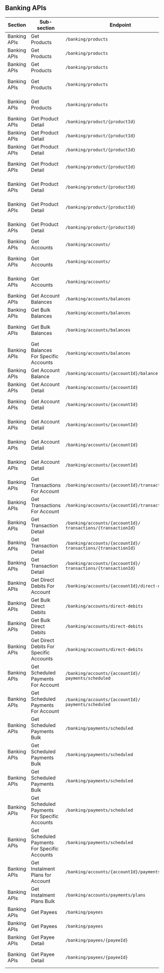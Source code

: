 ## Banking APIs

| Section         | Sub-section                                  | Endpoint                                                       | Method                                | Version | Binding Date        | Retirement Date | Date Introduced     | Date Deprecated     |
|-----------------|----------------------------------------------|----------------------------------------------------------------|---------------------------------------|---------|---------------------|-----------------|---------------------|---------------------|
| Banking APIs    | Get Products                                 | ``/banking/products``                                          | <span class="method get">GET</span>   | V1      | 2020-02-01          | 2020-09-29      | 2019-09-30, V1.0.0  | 2020-01-31, V1.2.0  |
| Banking APIs    | Get Products                                 | ``/banking/products``                                          | <span class="method get">GET</span>   | V2      | 2020-07-31          | 2021-05-31      | 2020-01-31, V1.2.0  | 2021-04-29, V1.9.0  |
| Banking APIs    | Get Products                                 | ``/banking/products``                                          | <span class="method get">GET</span>   | V3      | 2021-02-28          | 2026-05-11      | 2020-04-17, V1.3.0  | 2025-03-13, V1.34.0 |
| Banking APIs    | Get Products                                 | ``/banking/products``                                          | <span class="method get">GET</span>   | V4      | 2026-03-16          | 2026-08-10      | 2025-03-13, V1.34.0 | 2025-07-29, V1.35.0 |
| Banking APIs    | Get Products                                 | ``/banking/products``                                          | <span class="method get">GET</span>   | V5      | 2026-07-13          | N/A             | 2025-07-29, V1.35.0 | N/A                 |
| Banking APIs    | Get Product Detail                           | ``/banking/product/{productId}``                               | <span class="method get">GET</span>   | V1      | 2020-02-01          | 2020-09-29      | 2019-09-30, V1.0.0  | 2020-01-31, V1.2.0  |
| Banking APIs    | Get Product Detail                           | ``/banking/product/{productId}``                               | <span class="method get">GET</span>   | V2      | 2020-07-31          | 2021-05-31      | 2020-01-31, V1.2.0  | 2021-04-29, V1.9.0  |
| Banking APIs    | Get Product Detail                           | ``/banking/product/{productId}``                               | <span class="method get">GET</span>   | V3      | 2021-02-28          | 2023-02-28      | 2020-04-17, V1.3.0  | 2021-12-23, V1.15.0 |
| Banking APIs    | Get Product Detail                           | ``/banking/product/{productId}``                               | <span class="method get">GET</span>   | V4      | 2022-11-31          | 2025-11-10      | 2021-12-23, V1.15.0 | 2024-12-18, V1.33.0 |
| Banking APIs    | Get Product Detail                           | ``/banking/product/{productId}``                               | <span class="method get">GET</span>   | V5      | 2025-07-14          | 2026-05-11      | 2024-12-18, V1.33.0 | 2025-03-13, V1.34.0 |
| Banking APIs    | Get Product Detail                           | ``/banking/product/{productId}``                               | <span class="method get">GET</span>   | V6      | 2026-03-16          | 2026-08-10      | 2025-03-13, V1.34.0 | 2025-07-29, V1.35.0 |
| Banking APIs    | Get Product Detail                           | ``/banking/product/{productId}``                               | <span class="method get">GET</span>   | V7      | 2026-07-13          | N/A             | 2025-07-29, V1.35.0 | N/A                 |
| Banking APIs    | Get Accounts                                 | ``/banking/accounts/``                                         | <span class="method get">GET</span>   | V1      | 2020-07-01          | 2024-03-11      | 2019-09-30, V1.0.0  | 2022-12-22, v1.22.0 |
| Banking APIs    | Get Accounts                                 | ``/banking/accounts/``                                         | <span class="method get">GET</span>   | V2      | 2023-07-10          | 2026-12-07      | 2022-12-22, v1.22.0 | 2025-07-29, V1.35.0 |
| Banking APIs    | Get Accounts                                 | ``/banking/accounts/``                                         | <span class="method get">GET</span>   | V3      | 2026-11-09          | N/A             | 2025-07-29, V1.35.0 | N/A                 |
| Banking APIs    | Get Account Balances                         | ``/banking/accounts/balances``                                 | <span class="method get">GET</span>   | V1      | 2020-07-01          | N/A             | 2019-09-30, V1.0.0  | N/A                 |
| Banking APIs    | Get Bulk Balances                            | ``/banking/accounts/balances``                                 | <span class="method get">GET</span>   | V1      | 2020-07-01          | 2026-12-07      | 2019-09-30, V1.0.0  | 2025-07-29, V1.35.0 |
| Banking APIs    | Get Bulk Balances                            | ``/banking/accounts/balances``                                 | <span class="method get">GET</span>   | V2      | 2026-11-09          | N/A             | 2025-07-29, V1.35.0 | N/A                 |
| Banking APIs    | Get Balances For Specific Accounts           | ``/banking/accounts/balances``                                 | <span class="method post">POST</span> | V1      | 2020-07-01          | N/A             | 2019-09-30, V1.0.0  | N/A                 |
| Banking APIs    | Get Account Balance                          | ``/banking/accounts/{accountId}/balance``                      | <span class="method get">GET</span>   | V1      | 2020-07-01          | N/A             | 2019-09-30, V1.0.0  | N/A                 |
| Banking APIs    | Get Account Detail                           | ``/banking/accounts/{accountId}``                              | <span class="method get">GET</span>   | V1      | 2020-11-01          | 2023-02-28      | 2019-09-30, V1.0.0  | 2021-12-23, V1.15.0 |
| Banking APIs    | Get Account Detail                           | ``/banking/accounts/{accountId}``                              | <span class="method get">GET</span>   | V2      | 2022-11-31          | 2024-03-11      | 2021-12-23, V1.15.0 | 2022-12-22, V1.22.0 |
| Banking APIs    | Get Account Detail                           | ``/banking/accounts/{accountId}``                              | <span class="method get">GET</span>   | V3      | 2023-07-10          | 2026-05-11      | 2022-12-22, V1.22.0 | 2025-03-13, V1.34.0 |
| Banking APIs    | Get Account Detail                           | ``/banking/accounts/{accountId}``                              | <span class="method get">GET</span>   | V4      | 2026-03-16          | 2026-12-07      | 2025-03-13, V1.34.0 | 2025-07-29, V1.35.0 |
| Banking APIs    | Get Account Detail                           | ``/banking/accounts/{accountId}``                              | <span class="method get">GET</span>   | V5      | 2026-11-09          | N/A             | 2025-07-29, V1.35.0 | N/A                 |
| Banking APIs    | Get Transactions For Account                 | ``/banking/accounts/{accountId}/transactions``                 | <span class="method get">GET</span>   | V1      | 2020-07-01          | 2026-12-07      | 2019-09-30, V1.0.0  | 2025-07-29, V1.35.0 |
| Banking APIs    | Get Transactions For Account                 | ``/banking/accounts/{accountId}/transactions``                 | <span class="method get">GET</span>   | V2      | 2026-11-09          | N/A             | 2025-07-29, V1.35.0 | N/A                 |
| Banking APIs    | Get Transaction Detail                       | ``/banking/accounts/{accountId}/``<br/>``transactions/{transactionId}``|<span class="method get">GET</span> | V1 | 2020-07-01          | 2025-11-10      | 2019-09-30, V1.0.0  | 2024-12-18, V1.33.0 |
| Banking APIs    | Get Transaction Detail                       | ``/banking/accounts/{accountId}/``<br/>``transactions/{transactionId}``|<span class="method get">GET</span> | V2 | 2025-07-14          | 2026-12-07      | 2024-12-18, V1.33.0 | 2025-07-29, V1.35.0 |
| Banking APIs    | Get Transaction Detail                       | ``/banking/accounts/{accountId}/``<br/>``transactions/{transactionId}``|<span class="method get">GET</span> | V3 | 2026-11-09          | N/A             | 2025-07-29, V1.35.0 | N/A                 |
| Banking APIs    | Get Direct Debits For Account                | ``/banking/accounts/{accountId}/direct-debits``                | <span class="method get">GET</span>   | V1      | 2020-11-01          | N/A             | 2019-09-30, V1.0.0  | N/A                 |
| Banking APIs    | Get Bulk Direct Debits                       | ``/banking/accounts/direct-debits``                            | <span class="method get">GET</span>   | V1      | 2020-11-01          | 2026-12-07      | 2019-09-30, V1.0.0  | 2025-07-29, V1.35.0 |
| Banking APIs    | Get Bulk Direct Debits                       | ``/banking/accounts/direct-debits``                            | <span class="method get">GET</span>   | V2      | 2026-11-09          | N/A             | 2025-07-29, V1.35.0 | N/A                 |
| Banking APIs    | Get Direct Debits For Specific Accounts      | ``/banking/accounts/direct-debits``                            | <span class="method post">POST</span> | V1      | 2020-11-01          | N/A             | 2019-09-30, V1.0.0  | N/A                 |
| Banking APIs    | Get Scheduled Payments For Account           | ``/banking/accounts/{accountId}/``<br/>``payments/scheduled``  | <span class="method get">GET</span>   | V1      | 2020-11-01          | 2024-09-09      | 2019-09-30, V1.0.0  | 2023-07-08, V1.25.0 |
| Banking APIs    | Get Scheduled Payments For Account           | ``/banking/accounts/{accountId}/``<br/>``payments/scheduled``  | <span class="method get">GET</span>   | V2      | 2024-03-11          | N/A             | 2023-07-08, V1.25.0 | N/A                 |
| Banking APIs    | Get Scheduled Payments Bulk                  | ``/banking/payments/scheduled``                                | <span class="method get">GET</span>   | V1      | 2020-11-01          | 2024-09-09      | 2019-09-30, V1.0.0  | 2023-07-08, V1.25.0 |
| Banking APIs    | Get Scheduled Payments Bulk                  | ``/banking/payments/scheduled``                                | <span class="method get">GET</span>   | V2      | 2024-03-11          | 2026-12-07      | 2023-07-08, V1.25.0 | 2025-07-29, V1.35.0 |
| Banking APIs    | Get Scheduled Payments Bulk                  | ``/banking/payments/scheduled``                                | <span class="method get">GET</span>   | V3      | 2026-11-09          | N/A             | 2025-07-29, V1.35.0 | N/A                 |
| Banking APIs    | Get Scheduled Payments For Specific Accounts | ``/banking/payments/scheduled``                                | <span class="method post">POST</span> | V1      | 2020-11-01          | 2024-09-09      | 2019-09-30, V1.0.0  | 2023-07-08, V1.25.0 |
| Banking APIs    | Get Scheduled Payments For Specific Accounts | ``/banking/payments/scheduled``                                | <span class="method post">POST</span> | V2      | 2024-03-11          | N/A             | 2023-07-08, V1.25.0 | N/A                 |
| Banking APIs    | Get Instalment Plans for Account             | ``/banking/accounts/{accountId}/payments/plans``               | <span class="method get">GET</span>   | V1      | 2026-11-09          | N/A             | 2025-07-29, V1.35.0 | N/A                 |
| Banking APIs    | Get Instalment Plans Bulk                    | ``/banking/accounts/payments/plans``                           | <span class="method get">GET</span>   | V1      | 2026-11-09          | N/A             | 2025-07-29, V1.35.0 | N/A                 |
| Banking APIs    | Get Payees                                   | ``/banking/payees``                                            | <span class="method get">GET</span>   | V1      | 2020-11-01          | 2022-08-31      | 2019-09-30, V1.0.0  | 2021-12-23, V1.15.0 |
| Banking APIs    | Get Payees                                   | ``/banking/payees``                                            | <span class="method get">GET</span>   | V2      | 2022-07-31          | N/A             | 2019-09-30, V1.0.0  | N/A                 |
| Banking APIs    | Get Payee Detail                             | ``/banking/payees/{payeeId}``                                  | <span class="method get">GET</span>   | V1      | 2020-11-01          | 2022-08-31      | 2019-09-30, V1.0.0  | 2021-12-23, V1.15.0 |
| Banking APIs    | Get Payee Detail                             | ``/banking/payees/{payeeId}``                                  | <span class="method get">GET</span>   | V2      | 2022-07-31          | N/A             | 2021-12-23, V1.15.0 | N/A                 |
